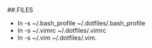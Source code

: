 ##.FILES

* ln -s ~/.bash_profile ~/.dotfiles/.bash_profile
* ln -s ~/.vimrc ~/.dotfiles/.vimrc
* ln -s ~/.vim ~/.dotfiles/.vim.
